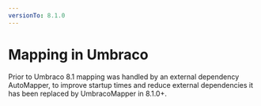 ```yaml
---
versionTo: 8.1.0
---
```


# Mapping in Umbraco

Prior to Umbraco 8.1 mapping was handled by an external dependency AutoMapper, to improve startup times and reduce external dependencies it has been replaced by UmbracoMapper in 8.1.0+.
